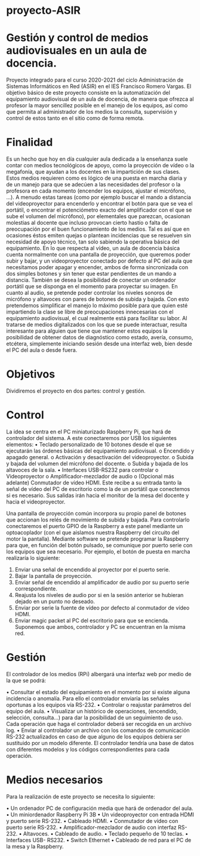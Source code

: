 # proyecto-ASIR
# Gestión y control de medios audiovisuales en un aula de docencia. 
  Proyecto integrado para el curso 2020-2021 del ciclo Administración de Sistemas Informáticos en Red (ASIR) en el IES Francisco Romero Vargas. El objetivo básico de este proyecto consiste en la automatización del equipamiento audiovisual de un aula de docencia, de manera que ofrezca al profesor la mayor sencillez posible en el manejo de los equipos, así como que permita al administrador de los medios la consulta, supervisión y control de estos tanto en el sitio como de forma remota.
# Finalidad

  Es un hecho que hoy en día cualquier aula dedicada a la enseñanza suele contar con medios tecnológicos de apoyo, como la proyección de vídeo o la megafonía, que ayudan a los docentes en la impartición de sus clases. Estos medios requieren como es lógico de una puesta en marcha diaria y de un manejo para que se adecúen a las necesidades del profesor o la profesora en cada momento (encender los equipos, ajustar el micrófono, …). 
  A menudo estas tareas (como por ejemplo buscar el mando a distancia del videoproyector para encenderlo y encontrar el botón para que se vea el portátil, o encontrar el potenciómetro exacto del amplificador con el que se sube el volumen del micrófono), por elementales que parezcan, ocasionan molestias al docente que incluso provocan cierto hastío o falta de preocupación por el buen funcionamiento de los medios. Tal es así que en ocasiones éstos emiten quejas o plantean incidencias que se resuelven sin necesidad de apoyo técnico, tan solo sabiendo la operativa básica del equipamiento.
  En lo que respecta al vídeo, un aula de docencia básica cuenta normalmente con una pantalla de proyección, que queremos poder subir y bajar, y un videoproyector conectado por defecto al PC del aula que necesitamos poder apagar y encender, ambos de forma sincronizada con dos simples botones y sin tener que estar pendientes de un mando a distancia. También se desea la posibilidad de conectar un ordenador portátil que se disponga en el momento para proyectar su imagen. En cuanto al audio, se pretende poder controlar los niveles sonoros de micrófono y altavoces con pares de botones de subida y bajada. Con esto pretendemos simplificar el manejo lo máximo posible para que quien esté impartiendo la clase se libre de preocupaciones innecesarias con el equipamiento audiovisual, el cual realmente está para facilitar su labor. 
  Al tratarse de medios digitalizados con los que se puede interactuar, resulta interesante para alguien que tiene que mantener estos equipos la posibilidad de obtener datos de diagnóstico como estado, avería, consumo, etcétera, simplemente iniciando sesión desde una interfaz web, bien desde el PC del aula o desde fuera.

# Objetivos

  Dividiremos el proyecto en dos partes: control y gestión.
  
# Control

  La idea se centra en el PC miniaturizado Raspberry Pi, que hará de controlador del sistema. A este conectaremos por USB los siguientes elementos:
  •	Teclado personalizado de 10 botones desde el que se ejecutarán las órdenes básicas del equipamiento audiovisual.
    o	Encendido y apagado general.
    o	Activación y desactivación del videoproyector.
    o	Subida y bajada del volumen del micrófono del docente.
    o	Subida y bajada de los altavoces de la sala.
  •	Interfaces USB-RS232 para controlar
    o	Videoproyector
    o	Amplificador-mezclador de audio
    o	(Opcional más adelante) Conmutador de vídeo HDMI. Este recibe a su entrada tanto la señal de vídeo del PC de escritorio como la de un portátil que conectemos si es necesario. Sus salidas irán hacia el monitor de la mesa del docente y hacia el videoproyector.

  Una pantalla de proyección común incorpora su propio panel de botones que accionan los relés de movimiento de subida y bajada. Para controlarlo conectaremos el puerto GPIO de la Raspberry a este panel mediante un optoacoplador (con el que aislamos nuestra Raspberry del circuito del motor la pantalla).
Mediante software se pretende programar la Raspberry para que, en función del botón pulsado, se comunique por puerto serie con los equipos que sea necesario. Por ejemplo, el botón de puesta en marcha realizaría lo siguiente:
  1.	Enviar una señal de encendido al proyector por el puerto serie.
  2.	Bajar la pantalla de proyección.
  3.	Enviar señal de encendido al amplificador de audio por su puerto serie correspondiente.
  4.	Reajusta los niveles de audio por si en la sesión anterior se hubieran dejado en un punto no deseado.
  5.	Enviar por serie la fuente de vídeo por defecto al conmutador de vídeo HDMI.
  6.	Enviar magic packet al PC del escritorio para que se encienda. Suponemos que ambos, controlador y PC se encuentran en la misma red.

# Gestión

  El controlador de los medios (RPi) albergará una interfaz web por medio de la que se podrá:
  
  •	Consultar el estado del equipamiento en el momento por si existe alguna incidencia o anomalía. Para ello el controlador enviaría las señales oportunas a los equipos vía RS-232.
  •	Controlar o reajustar parámetros del equipo del aula.
  •	Visualizar un histórico de operaciones, (encendido, selección, consulta…) para dar la posibilidad de un seguimiento de uso. Cada operación que haga el controlador deberá ser recogida en un archivo log.
  •	Enviar al controlador un archivo con los comandos de comunicación RS-232 actualizados en caso de que alguno de los equipos debiera ser sustituido por un modelo diferente. El controlador tendría una base de datos con diferentes modelos y los códigos correspondientes para cada operación.


# Medios necesarios

  Para la realización de este proyecto se necesita lo siguiente:
  
  •	Un ordenador PC de configuración media que hará de ordenador del aula.
  •	Un miniordenador Raspberry Pi 3B
  •	Un videoproyector con entrada HDMI y puerto serie RS-232.
  •	Cableado HDMI.
  •	Conmutador de vídeo con puerto serie RS-232.
  •	Amplificador-mezclador de audio con interfaz RS-232.
  •	Altavoces.
  •	Cableado de audio.
  •	Teclado pequeño de 10 teclas.
  •	Interfaces USB- RS232.
  •	Switch Ethernet
  •	Cableado de red para el PC de la mesa y la Raspberry.

    
    
    
    
